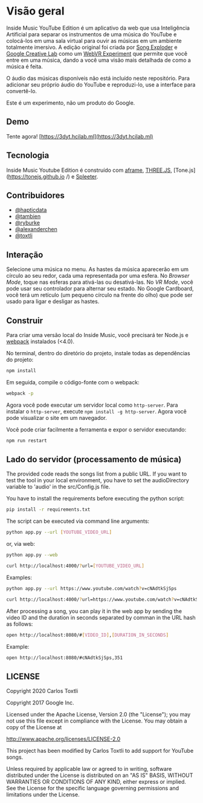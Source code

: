 # Visão geral

Inside Music YouTube Edition é um aplicativo da web que usa Inteligência Artificial para separar os instrumentos de uma música do YouTube e colocá-los em uma sala virtual para ouvir as músicas em um ambiente totalmente imersivo. A edição original foi criada por [Song Exploder](http://songexploder.net/) e [Google Creative Lab](https://thefwa.com/) como um [WebVR Experiment](https://webvrexperiments.com ) que permite que você entre em uma música, dando a você uma visão mais detalhada de como a música é feita.

O áudio das músicas disponíveis não está incluído neste repositório. Para adicionar seu próprio áudio do YouTube e reproduzi-lo, use a interface para convertê-lo.

Este é um experimento, não um produto do Google.

## Demo

Tente agora! [https://3dyt.hcilab.ml](https://3dyt.hcilab.ml)

## Tecnologia

Inside Music Youtube Edition é construído com [aframe](https://aframe.io), [THREE.JS](https://threejs.org), [Tone.js](https://tonejs.github.io /) e [Spleeter](https://github.com/deezer/spleeter).

## Contribuidores

* [@hapticdata](https://github.com/hapticdata)
* [@tambien](https://github.com/tambien)
* [@ryburke](https://github.com/ryburke)
* [@alexanderchen](https://github.com/alexanderchen)
* [@toxtli](https://github.com/toxtli)

## Interação

Selecione uma música no menu. As hastes da música aparecerão em um círculo ao seu redor, cada uma representada por uma esfera. No _Browser Mode_, toque nas esferas para ativá-las ou desativá-las. No _VR Mode_, você pode usar seu controlador para alternar seu estado. No Google Cardboard, você terá um retículo (um pequeno círculo na frente do olho) que pode ser usado para ligar e desligar as hastes.

## Construir

Para criar uma versão local do Inside Music, você precisará ter Node.js e [webpack](https://webpack.github.io/) instalados (<4.0).

No terminal, dentro do diretório do projeto, instale todas as dependências do projeto:

```bash
npm install
```

Em seguida, compile o código-fonte com o webpack:

```bash
webpack -p
```

Agora você pode executar um servidor local como `http-server`. Para instalar o `http-server`, execute `npm install -g http-server`. Agora você pode visualizar o site em um navegador.

Você pode criar facilmente a ferramenta e expor o servidor executando:

```bash
npm run restart
```

## Lado do servidor (processamento de música)

The provided code reads the songs list from a public URL. If you want to test the tool in your local environment, you have to set the audioDirectory variable to 'audio' in the src/Config.js file.

You have to install the requirements before executing the python script:

```bash
pip install -r requirements.txt
```

The script can be executed via command line arguments:

```bash
python app.py --url [YOUTUBE_VIDEO_URL]
```

or, via web:

```bash
python app.py --web
```

```bash
curl http://localhost:4000/?url=[YOUTUBE_VIDEO_URL]
```

Examples:

```bash
python app.py --url https://www.youtube.com/watch?v=cNAdtkSjSps
```

```bash
curl http://localhost:4000/?url=https://www.youtube.com/watch?v=cNAdtkSjSps
```

After processing a song, you can play it in the web app by sending the video ID and the duration in seconds separated by comman in the URL hash as follows:

```bash
open http://localhost:8080/#[VIDEO_ID],[DURATION_IN_SECONDS]
```

Example:

```bash
open http://localhost:8080/#cNAdtkSjSps,351
``` 

## LICENSE

Copyright 2020 Carlos Toxtli

Copyright 2017 Google Inc.

Licensed under the Apache License, Version 2.0 (the "License"); you may not use this file except in compliance with the License. You may obtain a copy of the License at

http://www.apache.org/licenses/LICENSE-2.0

This project has been modified by Carlos Toxtli to add support for YouTube songs.

Unless required by applicable law or agreed to in writing, software distributed under the License is distributed on an "AS IS" BASIS, WITHOUT WARRANTIES OR CONDITIONS OF ANY KIND, either express or implied. See the License for the specific language governing permissions and limitations under the License.

